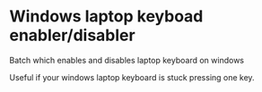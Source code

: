 # Windows laptop keyboad enabler/disabler
Batch which enables and disables laptop keyboard on windows

Useful if your windows laptop keyboard is stuck pressing one key.

